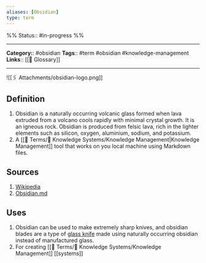 ```yaml
---
aliases: [Obsidian]
type: term
---
```

%%
Status:: #in-progress 
%%

---
**Category:**: #obsidian 
**Tags**:: #term #obsidian #knowledge-management 
**Links**:: [[📇 Glossary]]

---

![[🖇 Attachments/obsidian-logo.png]]

## Definition
1. Obsidian is a naturally occurring volcanic glass formed when lava extruded from a volcano cools rapidly with minimal crystal growth. It is an igneous rock. Obsidian is produced from felsic lava, rich in the lighter elements such as silicon, oxygen, aluminium, sodium, and potassium.
2. A [[📇 Terms/🧠 Knowledge Systems/Knowledge Management|Knowledge Management]] tool that works on you local machine using Markdown files.

## Sources
1. [Wikipedia](https://en.wikipedia.org/wiki/Obsidian)
2. [Obsidian.md](https://obsidian.md)

## Uses
1. Obsidian can be used to make extremely sharp knives, and obsidian blades are a type of [glass knife](https://en.wikipedia.org/wiki/Glass_knife) made using naturally occurring obsidian instead of manufactured glass.
2. For creating [[📇 Terms/🧠 Knowledge Systems/Knowledge Management]] [[systems]]